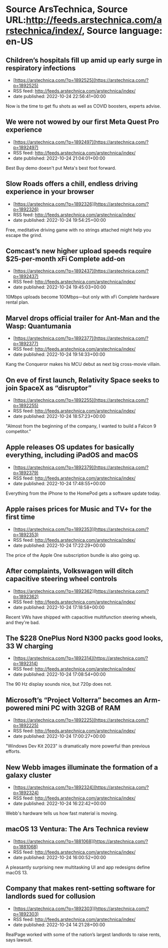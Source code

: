 # Source ArsTechnica, Source URL:http://feeds.arstechnica.com/arstechnica/index/, Source language: en-US

## Children’s hospitals fill up amid up early surge in respiratory infections
 - [https://arstechnica.com/?p=1892525](https://arstechnica.com/?p=1892525)
 - RSS feed: http://feeds.arstechnica.com/arstechnica/index/
 - date published: 2022-10-24 22:56:41+00:00

Now is the time to get flu shots as well as COVID boosters, experts advise.

## We were not wowed by our first Meta Quest Pro experience
 - [https://arstechnica.com/?p=1892497](https://arstechnica.com/?p=1892497)
 - RSS feed: http://feeds.arstechnica.com/arstechnica/index/
 - date published: 2022-10-24 21:04:01+00:00

Best Buy demo doesn't put Meta's best foot forward.

## Slow Roads offers a chill, endless driving experience in your browser
 - [https://arstechnica.com/?p=1892326](https://arstechnica.com/?p=1892326)
 - RSS feed: http://feeds.arstechnica.com/arstechnica/index/
 - date published: 2022-10-24 19:54:25+00:00

Free, meditative driving game with no strings attached might help you escape the grind.

## Comcast’s new higher upload speeds require $25-per-month xFi Complete add-on
 - [https://arstechnica.com/?p=1892437](https://arstechnica.com/?p=1892437)
 - RSS feed: http://feeds.arstechnica.com/arstechnica/index/
 - date published: 2022-10-24 19:45:03+00:00

10Mbps uploads become 100Mbps—but only with xFi Complete hardware rental plan.

## Marvel drops official trailer for Ant-Man and the Wasp: Quantumania
 - [https://arstechnica.com/?p=1892377](https://arstechnica.com/?p=1892377)
 - RSS feed: http://feeds.arstechnica.com/arstechnica/index/
 - date published: 2022-10-24 19:14:33+00:00

Kang the Conqueror makes his MCU debut as next big cross-movie villain.

## On eve of first launch, Relativity Space seeks to join SpaceX as “disruptor”
 - [https://arstechnica.com/?p=1892255](https://arstechnica.com/?p=1892255)
 - RSS feed: http://feeds.arstechnica.com/arstechnica/index/
 - date published: 2022-10-24 18:57:23+00:00

"Almost from the beginning of the company, I wanted to build a Falcon 9 competitor."

## Apple releases OS updates for basically everything, including iPadOS and macOS
 - [https://arstechnica.com/?p=1892379](https://arstechnica.com/?p=1892379)
 - RSS feed: http://feeds.arstechnica.com/arstechnica/index/
 - date published: 2022-10-24 17:48:55+00:00

Everything from the iPhone to the HomePod gets a software update today.

## Apple raises prices for Music and TV+ for the first time
 - [https://arstechnica.com/?p=1892353](https://arstechnica.com/?p=1892353)
 - RSS feed: http://feeds.arstechnica.com/arstechnica/index/
 - date published: 2022-10-24 17:22:29+00:00

The price of the Apple One subscription bundle is also going up.

## After complaints, Volkswagen will ditch capacitive steering wheel controls
 - [https://arstechnica.com/?p=1892362](https://arstechnica.com/?p=1892362)
 - RSS feed: http://feeds.arstechnica.com/arstechnica/index/
 - date published: 2022-10-24 17:18:58+00:00

Recent VWs have shipped with capacitive multifunction steering wheels, and they're bad.

## The $228 OnePlus Nord N300 packs good looks, 33 W charging
 - [https://arstechnica.com/?p=1892314](https://arstechnica.com/?p=1892314)
 - RSS feed: http://feeds.arstechnica.com/arstechnica/index/
 - date published: 2022-10-24 17:08:54+00:00

The 90 Hz display sounds nice, but 720p does not.

## Microsoft’s “Project Volterra” becomes an Arm-powered mini PC with 32GB of RAM
 - [https://arstechnica.com/?p=1892225](https://arstechnica.com/?p=1892225)
 - RSS feed: http://feeds.arstechnica.com/arstechnica/index/
 - date published: 2022-10-24 17:00:27+00:00

"Windows Dev Kit 2023" is dramatically more powerful than previous efforts.

## New Webb images illuminate the formation of a galaxy cluster
 - [https://arstechnica.com/?p=1892324](https://arstechnica.com/?p=1892324)
 - RSS feed: http://feeds.arstechnica.com/arstechnica/index/
 - date published: 2022-10-24 16:22:42+00:00

Webb's hardware tells us how fast material is moving.

## macOS 13 Ventura: The Ars Technica review
 - [https://arstechnica.com/?p=1881068](https://arstechnica.com/?p=1881068)
 - RSS feed: http://feeds.arstechnica.com/arstechnica/index/
 - date published: 2022-10-24 16:00:52+00:00

A pleasantly surprising new multitasking UI and app redesigns define macOS 13.

## Company that makes rent-setting software for landlords sued for collusion
 - [https://arstechnica.com/?p=1892303](https://arstechnica.com/?p=1892303)
 - RSS feed: http://feeds.arstechnica.com/arstechnica/index/
 - date published: 2022-10-24 14:21:28+00:00

RealPage worked with some of the nation’s largest landlords to raise rents, says lawsuit.
